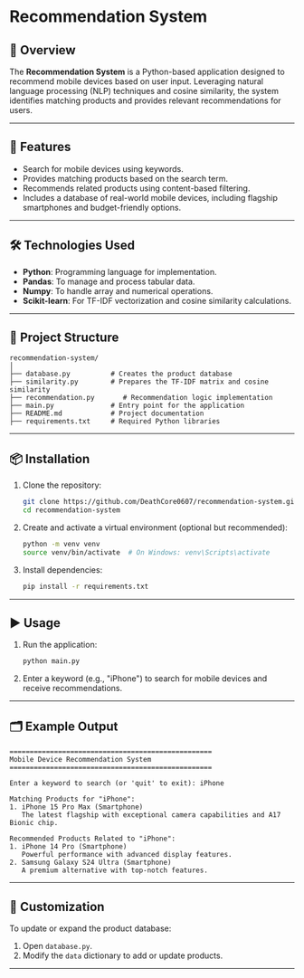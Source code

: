 
# Recommendation System

## 📖 Overview
The **Recommendation System** is a Python-based application designed to recommend mobile devices based on user input. Leveraging natural language processing (NLP) techniques and cosine similarity, the system identifies matching products and provides relevant recommendations for users.

---

## 🚀 Features
- Search for mobile devices using keywords.
- Provides matching products based on the search term.
- Recommends related products using content-based filtering.
- Includes a database of real-world mobile devices, including flagship smartphones and budget-friendly options.

---

## 🛠️ Technologies Used
- **Python**: Programming language for implementation.
- **Pandas**: To manage and process tabular data.
- **Numpy**: To handle array and numerical operations.
- **Scikit-learn**: For TF-IDF vectorization and cosine similarity calculations.

---

## 📂 Project Structure
```
recommendation-system/
│
├── database.py          # Creates the product database
├── similarity.py        # Prepares the TF-IDF matrix and cosine similarity
├── recommendation.py       # Recommendation logic implementation
├── main.py              # Entry point for the application
├── README.md            # Project documentation
├── requirements.txt     # Required Python libraries
```

---

## 📦 Installation
1. Clone the repository:
   ```bash
   git clone https://github.com/DeathCore0607/recommendation-system.git
   cd recommendation-system
   ```

2. Create and activate a virtual environment (optional but recommended):
   ```bash
   python -m venv venv
   source venv/bin/activate  # On Windows: venv\Scripts\activate
   ```

3. Install dependencies:
   ```bash
   pip install -r requirements.txt
   ```

---

## ▶️ Usage
1. Run the application:
   ```bash
   python main.py
   ```

2. Enter a keyword (e.g., "iPhone") to search for mobile devices and receive recommendations.

---

## 🗂️ Example Output
```plaintext
==================================================
Mobile Device Recommendation System
==================================================

Enter a keyword to search (or 'quit' to exit): iPhone

Matching Products for "iPhone":
1. iPhone 15 Pro Max (Smartphone)
   The latest flagship with exceptional camera capabilities and A17 Bionic chip.

Recommended Products Related to "iPhone":
1. iPhone 14 Pro (Smartphone)
   Powerful performance with advanced display features.
2. Samsung Galaxy S24 Ultra (Smartphone)
   A premium alternative with top-notch features.
```

---

## 🔧 Customization
To update or expand the product database:
1. Open `database.py`.
2. Modify the `data` dictionary to add or update products.

---

